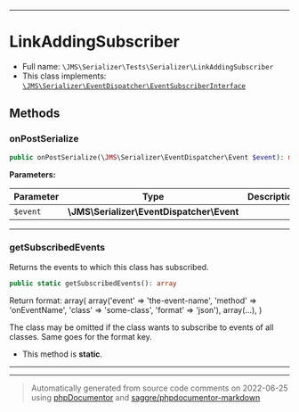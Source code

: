 ***

# LinkAddingSubscriber





* Full name: `\JMS\Serializer\Tests\Serializer\LinkAddingSubscriber`
* This class implements:
[`\JMS\Serializer\EventDispatcher\EventSubscriberInterface`](../../EventDispatcher/EventSubscriberInterface.md)




## Methods


### onPostSerialize



```php
public onPostSerialize(\JMS\Serializer\EventDispatcher\Event $event): mixed
```








**Parameters:**

| Parameter | Type | Description |
|-----------|------|-------------|
| `$event` | **\JMS\Serializer\EventDispatcher\Event** |  |




***

### getSubscribedEvents

Returns the events to which this class has subscribed.

```php
public static getSubscribedEvents(): array
```

Return format:
    array(
        array('event' => 'the-event-name', 'method' => 'onEventName', 'class' => 'some-class', 'format' => 'json'),
        array(...),
    )

The class may be omitted if the class wants to subscribe to events of all classes.
Same goes for the format key.

* This method is **static**.







***


***
> Automatically generated from source code comments on 2022-06-25 using [phpDocumentor](http://www.phpdoc.org/) and [saggre/phpdocumentor-markdown](https://github.com/Saggre/phpDocumentor-markdown)
